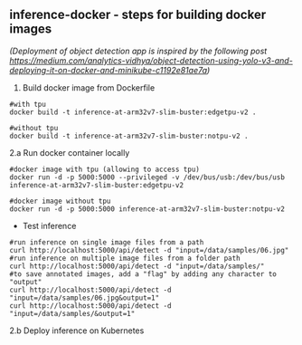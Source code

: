 ## inference-docker - steps for building docker images
*(Deployment of object detection app is inspired by the following post https://medium.com/analytics-vidhya/object-detection-using-yolo-v3-and-deploying-it-on-docker-and-minikube-c1192e81ae7a)*

1. Build docker image from Dockerfile
~~~
#with tpu
docker build -t inference-at-arm32v7-slim-buster:edgetpu-v2 .

#without tpu
docker build -t inference-at-arm32v7-slim-buster:notpu-v2 .
~~~
2.a Run docker container locally
~~~
#docker image with tpu (allowing to access tpu)
docker run -d -p 5000:5000 --privileged -v /dev/bus/usb:/dev/bus/usb inference-at-arm32v7-slim-buster:edgetpu-v2

#docker image without tpu
docker run -d -p 5000:5000 inference-at-arm32v7-slim-buster:notpu-v2
~~~
* Test inference
~~~
#run inference on single image files from a path
curl http://localhost:5000/api/detect -d "input=/data/samples/06.jpg"
#run inference on multiple image files from a folder path
curl http://localhost:5000/api/detect -d "input=/data/samples/"
#to save annotated images, add a "flag" by adding any character to "output"
curl http://localhost:5000/api/detect -d "input=/data/samples/06.jpg&output=1"
curl http://localhost:5000/api/detect -d "input=/data/samples/&output=1"
~~~
2.b Deploy inference on Kubernetes
